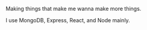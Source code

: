 Making things that make me wanna make more things.

I use MongoDB, Express, React, and Node mainly.
